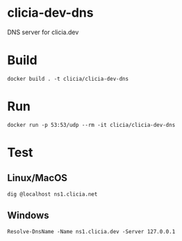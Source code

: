 # clicia-dev-dns
DNS server for clicia.dev

# Build

```
docker build . -t clicia/clicia-dev-dns
```

# Run
```
docker run -p 53:53/udp --rm -it clicia/clicia-dev-dns
```

# Test
## Linux/MacOS
```
dig @localhost ns1.clicia.net
```

## Windows
```
Resolve-DnsName -Name ns1.clicia.dev -Server 127.0.0.1
```